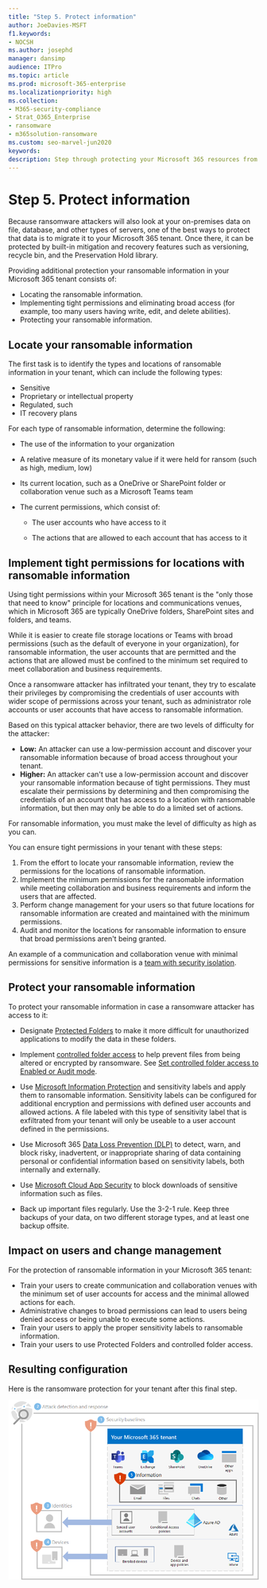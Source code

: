 ```yaml
---
title: "Step 5. Protect information"
author: JoeDavies-MSFT
f1.keywords:
- NOCSH
ms.author: josephd
manager: dansimp
audience: ITPro
ms.topic: article
ms.prod: microsoft-365-enterprise
ms.localizationpriority: high
ms.collection:
- M365-security-compliance
- Strat_O365_Enterprise
- ransomware
- m365solution-ransomware
ms.custom: seo-marvel-jun2020
keywords: 
description: Step through protecting your Microsoft 365 resources from ransomware attacks.
---
```


# Step 5. Protect information

Because ransomware attackers will also look at your on-premises data on file, database, and other types of servers, one of the best ways to protect that data is to migrate it to your Microsoft 365 tenant. Once there, it can be protected by built-in mitigation and recovery features such as versioning, recycle bin, and the Preservation Hold library.

Providing additional protection your ransomable information in your Microsoft 365 tenant consists of:

- Locating the ransomable information.
- Implementing tight permissions and eliminating broad access (for example, too many users having write, edit, and delete abilities).
- Protecting your ransomable information.

## Locate your ransomable information

The first task is to identify the types and locations of ransomable information in your tenant, which can include the following types:

- Sensitive
- Proprietary or intellectual property
- Regulated, such 
- IT recovery plans

For each type of ransomable information, determine the following:

- The use of the information to your organization
- A relative measure of its monetary value if it were held for ransom (such as high, medium, low)
- Its current location, such as a OneDrive or SharePoint folder or collaboration venue such as a Microsoft Teams team
- The current permissions, which consist of:

   - The user accounts who have access to it

   - The actions that are allowed to each account that has access to it

## Implement tight permissions for locations with ransomable information

Using tight permissions within your Microsoft 365 tenant is the "only those that need to know" principle for locations and communications venues, which in Microsoft 365 are typically OneDrive folders, SharePoint sites and folders, and teams. 

While it is easier to create file storage locations or Teams with broad permissions (such as the default of everyone in your organization), for ransomable information, the user accounts that are permitted and the actions that are allowed must be confined to the minimum set required to meet collaboration and business requirements.

Once a ransomware attacker has infiltrated your tenant, they try to escalate their privileges by compromising the credentials of user accounts with wider scope of permissions across your tenant, such as administrator role accounts or user accounts that have access to ransomable information. 

Based on this typical attacker behavior, there are two levels of difficulty for the attacker:

- **Low:** An attacker can use a low-permission account and discover your ransomable information because of broad access throughout your tenant.
- **Higher:** An attacker can't use a low-permission account and discover your ransomable information because of tight permissions. They must escalate their permissions by determining and then compromising the credentials of an account that has access to a location with ransomable information, but then may only be able to do a limited set of actions.

For ransomable information, you must make the level of difficulty as high as you can.

You can ensure tight permissions in your tenant with these steps:

1. From the effort to locate your ransomable information, review the permissions for the locations of ransomable information. 
2. Implement the minimum permissions for the ransomable information while meeting collaboration and business requirements and inform the users that are affected.
3. Perform change management for your users so that future locations for ransomable information are created and maintained with the minimum permissions.
4. Audit and monitor the locations for ransomable information to ensure that broad permissions aren't being granted.

An example of a communication and collaboration venue with minimal permissions for sensitive information is a [team with security isolation](/microsoft-365/solutions/secure-teams-security-isolation).

## Protect your ransomable information

To protect your ransomable information in case a ransomware attacker has access to it:

- Designate [Protected Folders](/en-us/windows/security/threat-protection/microsoft-defender-atp/controlled-folders) to make it more difficult for unauthorized applications to modify the data in these folders.

- Implement [controlled folder access](https://support.microsoft.com/en-us/topic/ransomware-protection-in-windows-security-445039d6-537a-488a-ad53-48906f346363) to help prevent files from being altered or encrypted by ransomware. See [Set controlled folder access to Enabled or Audit mode](https://docs.microsoft.com/en-us/microsoft-365/security/defender-endpoint/enable-controlled-folders?view=o365-worldwide).

- Use [Microsoft Information Protection](/microsoft-365/compliance/information-protection) and sensitivity labels and apply them to ransomable information. Sensitivity labels can be configured for additional encryption and permissions with defined user accounts and allowed actions. A file labeled with this type of sensitivity label that is exfiltrated from your tenant will only be useable to a user account defined in the permissions.

- Use Microsoft 365 [Data Loss Prevention (DLP)](/microsoft-365/compliance/dlp-learn-about-dlp) to detect, warn, and block risky, inadvertent, or inappropriate sharing of data containing personal or confidential information based on sensitivity labels, both internally and externally.

- Use [Microsoft Cloud App Security](/cloud-app-security/what-is-cloud-app-security) to block downloads of sensitive information such as files. 

- Back up important files regularly. Use the 3-2-1 rule. Keep three backups of your data, on two different storage types, and at least one backup offsite.


## Impact on users and change management

For the protection of ransomable information in your Microsoft 365 tenant:

- Train your users to create communication and collaboration venues with the minimum set of user accounts for access and the minimal allowed actions for each. 
- Administrative changes to broad permissions can lead to users being denied access or being unable to execute some actions.
- Train your users to apply the proper sensitivity labels to ransomable information.
- Train your users to use Protected Folders and controlled folder access.

## Resulting configuration

Here is the ransomware protection for your tenant after this final step.

![Ransomware protection for your Microsoft 365 tenant after Step 5](../media/protect-against-ransomware-microsoft-365/protect-against-ransomware-microsoft-365-architecture-step5.png)


